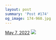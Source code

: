 ```yaml
---
layout: post
summary: 'Post #174'
og_image: 174-960.jpg
---
```


<p>
  <time>
    <a href="/174">May 7, 2022</a>
  </time>
  <a href="/174">
    <img src="{{ site.assets_url }}/174-480.jpg" srcset="{{ site.assets_url }}/174-240.jpg 240w, {{ site.assets_url }}/174-480.jpg 480w, {{ site.assets_url }}/174-720.jpg 720w, {{ site.assets_url }}/174-960.jpg 960w" sizes="(min-width: 700px) 50vw, calc(100vw - 2rem)" />
  </a>
</p>
